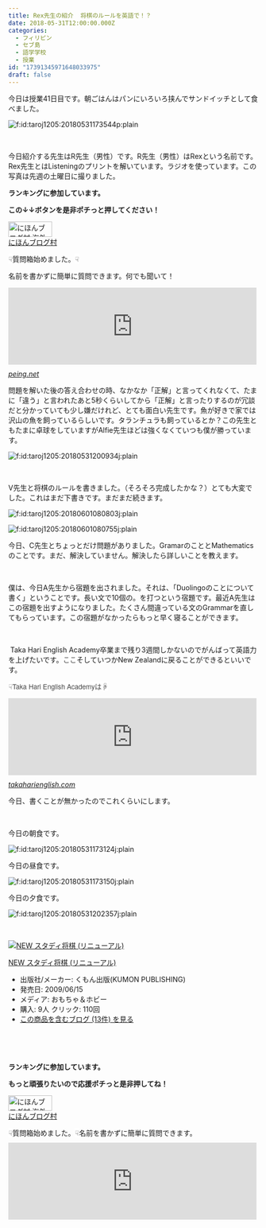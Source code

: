 ```yaml
---
title: Rex先生の紹介  将棋のルールを英語で！？
date: 2018-05-31T12:00:00.000Z
categories:
  - フィリピン
  - セブ島
  - 語学学校
  - 授業
id: "17391345971648033975"
draft: false
---
```

<p>今日は授業41日目です。朝ごはんはパンにいろいろ挟んでサンドイッチとして食べました。</p>
<p><img class="hatena-fotolife" title="f:id:taroj1205:20180531173544p:plain" src="https://cdn-ak.f.st-hatena.com/images/fotolife/t/taroj1205/20180531/20180531173544.png" alt="f:id:taroj1205:20180531173544p:plain" /></p>
<p> </p>
<p>今日紹介する先生はR先生（男性）です。R先生（男性）はRexという名前です。Rex先生とはListeningのプリントを解いています。ラジオを使っています。この写真は先週の土曜日に撮りました。</p>
<p><strong>ランキングに参加しています。</strong></p>
<p><strong>この↓↓ボタンを是非ポチっと押してください！</strong></p>
<p><a href="//overseas.blogmura.com/cebu/ranking.html"><img src="//overseas.blogmura.com/cebu/img/cebu88_31.gif" alt="にほんブログ村 海外生活ブログ セブ島情報へ" width="88" height="31" border="0" /></a><br /><a href="//overseas.blogmura.com/cebu/ranking.html">にほんブログ村</a></p>
<p><span style="color: #454545; font-family: 'Helvetica Neue', Helvetica, Arial, 'Hiragino Kaku Gothic Pro', Meiryo, 'MS PGothic', sans-serif; font-size: 13.6px; font-style: normal; font-variant-ligatures: normal; font-variant-caps: normal; font-weight: 400; letter-spacing: normal; orphans: 2; text-align: start; text-indent: 0px; text-transform: none; white-space: normal; widows: 2; word-spacing: 0px; -webkit-text-stroke-width: 0px; background-color: #ffffff; text-decoration-style: initial; text-decoration-color: initial; display: inline !important; float: none;">☟</span>質問箱始めました。<span style="color: #454545; font-family: 'Helvetica Neue', Helvetica, Arial, 'Hiragino Kaku Gothic Pro', Meiryo, 'MS PGothic', sans-serif; font-size: 13.6px; font-style: normal; font-variant-ligatures: normal; font-variant-caps: normal; font-weight: 400; letter-spacing: normal; orphans: 2; text-align: start; text-indent: 0px; text-transform: none; white-space: normal; widows: 2; word-spacing: 0px; -webkit-text-stroke-width: 0px; background-color: #ffffff; text-decoration-style: initial; text-decoration-color: initial; display: inline !important; float: none;">☟</span></p>
<p>名前を書かずに簡単に質問できます。何でも聞いて！</p>
<p><iframe class="embed-card embed-webcard" style="display: block; width: 100%; height: 155px; max-width: 500px; margin: 10px 0px;" title="タロウの質問箱です" src="https://hatenablog-parts.com/embed?url=https%3A%2F%2Fpeing.net%2Fja%2Ftaroj1205" frameborder="0" scrolling="no"></iframe><cite class="hatena-citation"><a href="https://peing.net/ja/taroj1205">peing.net</a></cite></p>
<p>問題を解いた後の答え合わせの時、なかなか「正解」と言ってくれなくて、たまに「違う」と言われたあと5秒くらいしてから「正解」と言ったりするのが冗談だと分かっていても少し嫌だけれど、とても面白い先生です。魚が好きで家では沢山の魚を飼っているらしいです。タランチュラも飼っているとか？この先生ともたまに卓球をしていますがAlfie先生ほどは強くなくていつも僕が勝っています。</p>
<p><img class="hatena-fotolife" title="f:id:taroj1205:20180531200934j:plain" src="https://cdn-ak.f.st-hatena.com/images/fotolife/t/taroj1205/20180531/20180531200934.jpg" alt="f:id:taroj1205:20180531200934j:plain" /></p>
<p> </p>
<p>V先生と将棋のルールを書きました。（そろそろ完成したかな？）とても大変でした。これはまだ下書きです。まだまだ続きます。</p>
<p><img class="hatena-fotolife" title="f:id:taroj1205:20180601080803j:plain" src="https://cdn-ak.f.st-hatena.com/images/fotolife/t/taroj1205/20180601/20180601080803.jpg" alt="f:id:taroj1205:20180601080803j:plain" /></p>
<p><img class="hatena-fotolife" title="f:id:taroj1205:20180601080755j:plain" src="https://cdn-ak.f.st-hatena.com/images/fotolife/t/taroj1205/20180601/20180601080755.jpg" alt="f:id:taroj1205:20180601080755j:plain" /></p>
<p>今日、C先生とちょっとだけ問題がありました。GramarのこととMathematicsのことです。まだ、解決していません。解決したら詳しいことを教えます。</p>
<p> </p>
<p>僕は、今日A先生から宿題を出されました。それは、「Duolingoのことについて書く」ということです。長い文で10個の。を打つという宿題です。最近A先生はこの宿題を出すようになりました。たくさん間違っている文のGrammarを直してもらっています。この宿題がなかったらもっと早く寝ることができます。</p>
<p> </p>
<p> Taka Hari English Academy卒業まで残り3週間しかないのでがんばって英語力を上げたいです。<span style="color: #454545; font-family: 'Helvetica Neue', Helvetica, Arial, 'Hiragino Kaku Gothic Pro', Meiryo, 'MS PGothic', sans-serif; font-size: 13.6px; font-style: normal; font-variant-ligatures: normal; font-variant-caps: normal; font-weight: 400; letter-spacing: normal; orphans: 2; text-align: start; text-indent: 0px; text-transform: none; white-space: normal; widows: 2; word-spacing: 0px; -webkit-text-stroke-width: 0px; background-color: #ffffff; text-decoration-style: initial; text-decoration-color: initial; display: inline !important; float: none;">ここ</span>そしていつかNew Zealandに戻ることができるといいです。</p>
<p><span style="color: #454545; font-family: 'Helvetica Neue', Helvetica, Arial, 'Hiragino Kaku Gothic Pro', Meiryo, 'MS PGothic', sans-serif; font-size: 13.6px; font-style: normal; font-variant-ligatures: normal; font-variant-caps: normal; font-weight: 400; letter-spacing: normal; orphans: 2; text-align: start; text-indent: 0px; text-transform: none; white-space: normal; widows: 2; word-spacing: 0px; -webkit-text-stroke-width: 0px; background-color: #ffffff; text-decoration-style: initial; text-decoration-color: initial; display: inline !important; float: none;">☟Taka Hari English Academyは☟</span></p>
<p><iframe class="embed-card embed-webcard" style="display: block; width: 100%; height: 155px; max-width: 500px; margin: 10px 0px;" title="セブ英語留学【TAKA HARI ENGLISH ACADEMY】親子留学が人気！とにかく「話す力」が身につく！" src="https://hatenablog-parts.com/embed?url=http%3A%2F%2Ftakaharienglish.com" frameborder="0" scrolling="no"></iframe><cite class="hatena-citation"><a href="http://takaharienglish.com">takaharienglish.com</a></cite></p>
<p>今日、書くことが無かったのでこれくらいにします。</p>
<p> </p>
<p>今日の朝食です。</p>
<p><img class="hatena-fotolife" title="f:id:taroj1205:20180531173124j:plain" src="https://cdn-ak.f.st-hatena.com/images/fotolife/t/taroj1205/20180531/20180531173124.jpg" alt="f:id:taroj1205:20180531173124j:plain" /></p>
<p>今日の昼食です。</p>
<p><img class="hatena-fotolife" title="f:id:taroj1205:20180531173150j:plain" src="https://cdn-ak.f.st-hatena.com/images/fotolife/t/taroj1205/20180531/20180531173150.jpg" alt="f:id:taroj1205:20180531173150j:plain" /></p>
<p>今日の夕食です。</p>
<p><img class="hatena-fotolife" title="f:id:taroj1205:20180531202357j:plain" src="https://cdn-ak.f.st-hatena.com/images/fotolife/t/taroj1205/20180531/20180531202357.jpg" alt="f:id:taroj1205:20180531202357j:plain" /></p>
<p> </p>
<div class="freezed">
<div class="hatena-asin-detail"><a href="http://www.amazon.co.jp/exec/obidos/ASIN/B002ACUC4A/taroj1205-hatena-22/"><img class="hatena-asin-detail-image" title="NEW スタディ将棋 (リニューアル)" src="https://images-fe.ssl-images-amazon.com/images/I/5131d0fZhIL._SL160_.jpg" alt="NEW スタディ将棋 (リニューアル)" /></a>
<div class="hatena-asin-detail-info">
<p class="hatena-asin-detail-title"><a href="http://www.amazon.co.jp/exec/obidos/ASIN/B002ACUC4A/taroj1205-hatena-22/">NEW スタディ将棋 (リニューアル)</a></p>
<ul>
<li><span class="hatena-asin-detail-label">出版社/メーカー:</span> くもん出版(KUMON PUBLISHING)</li>
<li><span class="hatena-asin-detail-label">発売日:</span> 2009/06/15</li>
<li><span class="hatena-asin-detail-label">メディア:</span> おもちゃ＆ホビー</li>
<li><span class="hatena-asin-detail-label">購入</span>: 9人 <span class="hatena-asin-detail-label">クリック</span>: 110回</li>
<li><a href="http://d.hatena.ne.jp/asin/B002ACUC4A/taroj1205-hatena-22" target="_blank">この商品を含むブログ (13件) を見る</a></li>
</ul>
</div>
<div class="hatena-asin-detail-foot"> </div>
</div>
</div>
<p> </p>
<p><strong>ランキングに参加しています。</strong></p>
<div class="freezed">
<p><strong>もっと頑張りたいので応援ポチっと是非押してね！</strong></p>
<p><a href="//overseas.blogmura.com/cebu/ranking.html"><img src="//overseas.blogmura.com/cebu/img/cebu88_31.gif" alt="にほんブログ村 海外生活ブログ セブ島情報へ" width="88" height="31" border="0" /></a><br /><a href="//overseas.blogmura.com/cebu/ranking.html">にほんブログ村</a></p>
</div>
<p><span style="color: #454545; font-family: 'Helvetica Neue', Helvetica, Arial, 'Hiragino Kaku Gothic Pro', Meiryo, 'MS PGothic', sans-serif; font-size: 13.6px; font-style: normal; font-variant-ligatures: normal; font-variant-caps: normal; font-weight: 400; letter-spacing: normal; orphans: 2; text-align: start; text-indent: 0px; text-transform: none; white-space: normal; widows: 2; word-spacing: 0px; -webkit-text-stroke-width: 0px; background-color: #ffffff; text-decoration-style: initial; text-decoration-color: initial; display: inline !important; float: none;">☟</span>質問箱始めました。<span style="color: #454545; font-family: 'Helvetica Neue', Helvetica, Arial, 'Hiragino Kaku Gothic Pro', Meiryo, 'MS PGothic', sans-serif; font-size: 13.6px; font-style: normal; font-variant-ligatures: normal; font-variant-caps: normal; font-weight: 400; letter-spacing: normal; orphans: 2; text-align: start; text-indent: 0px; text-transform: none; white-space: normal; widows: 2; word-spacing: 0px; -webkit-text-stroke-width: 0px; background-color: #ffffff; text-decoration-style: initial; text-decoration-color: initial; display: inline !important; float: none;">☟</span>名前を書かずに簡単に質問できます。<iframe class="embed-card embed-webcard" style="display: block; width: 100%; height: 155px; max-width: 500px; margin: 10px 0px;" title="タロウの質問箱です" src="https://hatenablog-parts.com/embed?url=https%3A%2F%2Fpeing.net%2Fja%2Ftaroj1205" frameborder="0" scrolling="no"></iframe></p>
<p> </p>
